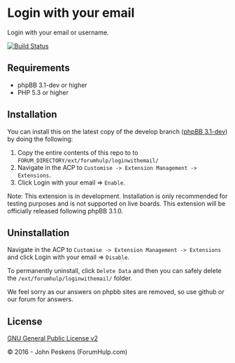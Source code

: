 Login with your email
=====================

Login with your email or username.

[![Build Status](https://travis-ci.org/ForumHulp/loginwithemail.svg?branch=master)](https://travis-ci.org/ForumHulp/loginwithemail)

## Requirements
* phpBB 3.1-dev or higher
* PHP 5.3 or higher

## Installation
You can install this on the latest copy of the develop branch ([phpBB 3.1-dev](https://github.com/phpbb/phpbb3)) by doing the following:

1. Copy the entire contents of this repo to to `FORUM_DIRECTORY/ext/forumhulp/loginwithemail/`
2. Navigate in the ACP to `Customise -> Extension Management -> Extensions`.
3. Click Login with your email => `Enable`.

Note: This extension is in development. Installation is only recommended for testing purposes and is not supported on live boards. This extension will be officially released following phpBB 3.1.0.

## Uninstallation
Navigate in the ACP to `Customise -> Extension Management -> Extensions` and click Login with your email => `Disable`.

To permanently uninstall, click `Delete Data` and then you can safely delete the `/ext/forumhulp/loginwithemail/` folder.

We feel sorry as our answers on phpbb sites are removed, so use github or our forum for answers.

## License
[GNU General Public License v2](http://opensource.org/licenses/GPL-2.0)

© 2016 - John Peskens (ForumHulp.com)